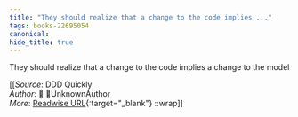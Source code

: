 ```yaml
---
title: "They should realize that a change to the code implies ..."
tags: books-22695054
canonical: 
hide_title: true
---
```


They should realize that a change to the code implies a change to the model


[[_Source_: DDD Quickly<br>
_Author_: 📕 UnknownAuthor<br>
_More_: [Readwise URL](https://readwise.io/open/446271382){:target="_blank"}
::wrap]]